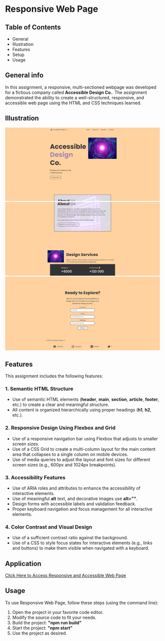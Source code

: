 # Responsive Web Page

## Table of Contents

- General
- Illustration
- Features
- Setup
- Usage

## General info

In this assignment, a responsive, multi-sectioned webpage was developed for a fictious company called **Accessible Design Co.**. The assignment demonstrated the ability to create a well-structured, responsive, and accessible web page using the HTML and CSS techniques learned.

## Illustration

![Screenshot one of Accessible Design Co. home page.](./images/ADC1.png)
![Screenshot one of Accessible Design Co. home page.](./images/ADC2.png)
![Screenshot one of Accessible Design Co. home page.](./images/ADC3.png)

## Features

This assignment includes the following features:

### 1. Semantic HTML Structure

- Use of semantic HTML elements (**header**, **main**, **section**, **article**, **footer**, etc.) to create a clear and meaningful structure.
- All content is organized hierarchically using proper headings (**h1**, **h2**, etc.).

### 2. Responsive Design Using Flexbox and Grid

- Use of a responsive navigation bar using Flexbox that adjusts to smaller screen sizes.
- Use of a CSS Grid to create a multi-column layout for the main content area that collapses to a single column on mobile devices.
- Use of media queries to adjust the layout and font sizes for different screen sizes (e.g., 600px and 1024px breakpoints).

### 3. Accessibility Features

- Use of ARIA roles and attributes to enhance the accessibility of interactive elements.
- Use of meaningful **alt** text, and decorative images use **alt=""**.
- Design forms with accessible labels and validation feedback.
- Proper keyboard navigation and focus management for all interactive elements.

### 4. Color Contrast and Visual Design

- Use of a sufficient contrast ratio against the background.
- Use of a CSS to style focus states for interactive elements (e.g., links and buttons) to make them visible when navigated with a keyboard.

## Application

[Click Here to Access Responsive and Accessible Web Page](https://htmlpreview.github.io/?https://github.com/jcwynder/building-a-responsive-and-accessible-web-page/blob/main/index.html)

## Usage

To use Responsive Web Page, follow these steps (using the command line):

1. Open the project in your favorite code editor.
2. Modify the source code to fit your needs.
3. Build the project: **"npm run build"**
4. Start the project: **"npm start"**
5. Use the project as desired.
